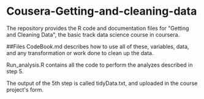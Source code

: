 # Cousera-Getting-and-cleaning-data

The repository provides the R code and documentation files for "Getting and Cleaning Data", the basic track data science course in coursera.


##Files
CodeBook.md describes how to use all of these, variables, data, and any transformation or work done to clean up the data.

Run_analysis.R contains all the code to perform the analyzes described in step 5.

The output of the 5th step is called tidyData.txt, and uploaded in the course project's form.
